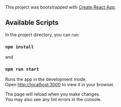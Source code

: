 This project was bootstrapped with [Create React App](https://github.com/facebook/create-react-app).

## Available Scripts

In the project directory, you can run:

### `npm install`

and

### `npm run start`

Runs the app in the development mode.\
Open [http://localhost:3000](http://localhost:3000) to view it in your browser.

The page will reload when you make changes.\
You may also see any lint errors in the console.
